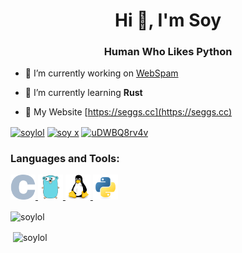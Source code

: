 <h1 align="center">Hi 👋, I'm Soy</h1>
<h3 align="center">Human Who Likes Python</h3>

- 🔭 I’m currently working on [WebSpam](https://github.com/Soylol/webspam)

- 🌱 I’m currently learning **Rust**

- 📝 My Website [https://seggs.cc](https://seggs.cc)

<p align="left">
<a href="https://dev.to/soylol" target="blank"><img align="center" src="https://cdn.jsdelivr.net/npm/simple-icons@3.0.1/icons/dev-dot-to.svg" alt="soylol" height="30" width="40" /></a>
<a href="https://www.youtube.com/c/soy x" target="blank"><img align="center" src="https://cdn.jsdelivr.net/npm/simple-icons@3.0.1/icons/youtube.svg" alt="soy x" height="30" width="40" /></a>
<a href="https://discord.gg/uDWBQ8rv4v" target="blank"><img align="center" src="https://cdn.jsdelivr.net/npm/simple-icons@3.0.1/icons/discord.svg" alt="uDWBQ8rv4v" height="30" width="40" /></a>
</p>

<h3 align="left">Languages and Tools:</h3>
<p align="left"> <a href="https://www.cprogramming.com/" target="_blank"> <img src="https://raw.githubusercontent.com/devicons/devicon/master/icons/c/c-original.svg" alt="c" width="40" height="40"/> </a> <a href="https://golang.org" target="_blank"> <img src="https://raw.githubusercontent.com/devicons/devicon/master/icons/go/go-original.svg" alt="go" width="40" height="40"/> </a> <a href="https://www.linux.org/" target="_blank"> <img src="https://raw.githubusercontent.com/devicons/devicon/master/icons/linux/linux-original.svg" alt="linux" width="40" height="40"/> </a> <a href="https://www.python.org" target="_blank"> <img src="https://raw.githubusercontent.com/devicons/devicon/master/icons/python/python-original.svg" alt="python" width="40" height="40"/> </a> </p>

<p><img align="center" src="https://github-readme-stats.vercel.app/api/top-langs?username=soylol&show_icons=true&locale=en&theme=midnight-purple" alt="soylol" /></p>

<p>&nbsp;<img align="center" src="https://github-readme-stats.vercel.app/api?username=soylol&show_icons=true&theme=midnight-purple" alt="soylol" /></p>
